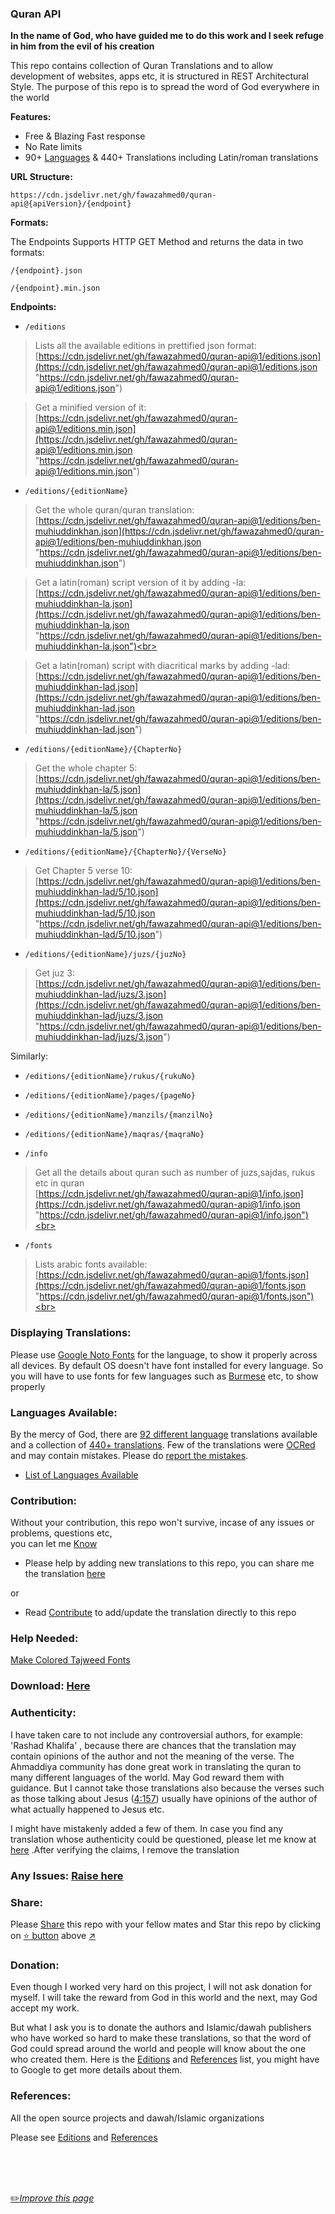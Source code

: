 ### Quran API                                                                                       
**In the name of God, who have guided me to do this work and I seek refuge in him from the evil of his creation**


This repo contains collection of Quran Translations and to allow development of websites, apps etc, it is structured in REST Architectural Style.
The purpose of this repo is to spread the word of God everywhere in the world

**Features:**
- Free & Blazing Fast response
- No Rate limits
- 90+ [Languages](https://github.com/fawazahmed0/quran-api/blob/1/README.md#languages-available) & 440+ Translations including Latin/roman translations


**URL Structure:**

`https://cdn.jsdelivr.net/gh/fawazahmed0/quran-api@{apiVersion}/{endpoint}`

**Formats:**

The Endpoints Supports HTTP GET Method and returns the data in  two formats:

`/{endpoint}.json`

`/{endpoint}.min.json`

**Endpoints:**

- `/editions`<br>
> Lists all the available editions in prettified json format:<br>
 [https://cdn.jsdelivr.net/gh/fawazahmed0/quran-api@1/editions.json](https://cdn.jsdelivr.net/gh/fawazahmed0/quran-api@1/editions.json "https://cdn.jsdelivr.net/gh/fawazahmed0/quran-api@1/editions.json") <br>

> Get a minified version of it:<br>
[https://cdn.jsdelivr.net/gh/fawazahmed0/quran-api@1/editions.min.json](https://cdn.jsdelivr.net/gh/fawazahmed0/quran-api@1/editions.min.json "https://cdn.jsdelivr.net/gh/fawazahmed0/quran-api@1/editions.min.json")

- `/editions/{editionName}`<br>
> Get the whole quran/quran translation:<br>
[https://cdn.jsdelivr.net/gh/fawazahmed0/quran-api@1/editions/ben-muhiuddinkhan.json](https://cdn.jsdelivr.net/gh/fawazahmed0/quran-api@1/editions/ben-muhiuddinkhan.json "https://cdn.jsdelivr.net/gh/fawazahmed0/quran-api@1/editions/ben-muhiuddinkhan.json") <br>

> Get a latin(roman) script version of it by adding -la:<br>
[https://cdn.jsdelivr.net/gh/fawazahmed0/quran-api@1/editions/ben-muhiuddinkhan-la.json](https://cdn.jsdelivr.net/gh/fawazahmed0/quran-api@1/editions/ben-muhiuddinkhan-la.json "https://cdn.jsdelivr.net/gh/fawazahmed0/quran-api@1/editions/ben-muhiuddinkhan-la.json")<br>

> Get a latin(roman) script with diacritical marks by adding -lad:<br>
[https://cdn.jsdelivr.net/gh/fawazahmed0/quran-api@1/editions/ben-muhiuddinkhan-lad.json](https://cdn.jsdelivr.net/gh/fawazahmed0/quran-api@1/editions/ben-muhiuddinkhan-lad.json "https://cdn.jsdelivr.net/gh/fawazahmed0/quran-api@1/editions/ben-muhiuddinkhan-lad.json")

- `/editions/{editionName}/{ChapterNo}` <br>
> Get the whole chapter 5:<br>
[https://cdn.jsdelivr.net/gh/fawazahmed0/quran-api@1/editions/ben-muhiuddinkhan-la/5.json](https://cdn.jsdelivr.net/gh/fawazahmed0/quran-api@1/editions/ben-muhiuddinkhan-la/5.json "https://cdn.jsdelivr.net/gh/fawazahmed0/quran-api@1/editions/ben-muhiuddinkhan-la/5.json")


- `/editions/{editionName}/{ChapterNo}/{VerseNo}` <br>
> Get Chapter 5 verse 10:<br>
[https://cdn.jsdelivr.net/gh/fawazahmed0/quran-api@1/editions/ben-muhiuddinkhan-lad/5/10.json](https://cdn.jsdelivr.net/gh/fawazahmed0/quran-api@1/editions/ben-muhiuddinkhan-lad/5/10.json "https://cdn.jsdelivr.net/gh/fawazahmed0/quran-api@1/editions/ben-muhiuddinkhan-lad/5/10.json")

- `/editions/{editionName}/juzs/{juzNo}` <br>
> Get juz 3:<br>
[https://cdn.jsdelivr.net/gh/fawazahmed0/quran-api@1/editions/ben-muhiuddinkhan-lad/juzs/3.json](https://cdn.jsdelivr.net/gh/fawazahmed0/quran-api@1/editions/ben-muhiuddinkhan-lad/juzs/3.json "https://cdn.jsdelivr.net/gh/fawazahmed0/quran-api@1/editions/ben-muhiuddinkhan-lad/juzs/3.json")

Similarly:
- `/editions/{editionName}/rukus/{rukuNo}`
- `/editions/{editionName}/pages/{pageNo}`
- `/editions/{editionName}/manzils/{manzilNo}`
- `/editions/{editionName}/maqras/{maqraNo}`<br>

- `/info` <br>
> Get all the details about quran such as number of juzs,sajdas, rukus etc in quran <br>
[https://cdn.jsdelivr.net/gh/fawazahmed0/quran-api@1/info.json](https://cdn.jsdelivr.net/gh/fawazahmed0/quran-api@1/info.json "https://cdn.jsdelivr.net/gh/fawazahmed0/quran-api@1/info.json")<br>

- `/fonts` <br>
> Lists arabic fonts available: <br>
[https://cdn.jsdelivr.net/gh/fawazahmed0/quran-api@1/fonts.json](https://cdn.jsdelivr.net/gh/fawazahmed0/quran-api@1/fonts.json "https://cdn.jsdelivr.net/gh/fawazahmed0/quran-api@1/fonts.json")<br>

### Displaying Translations:
Please use [Google Noto Fonts](https://www.google.com/get/noto/) for the language, to show it properly across all devices. By default OS doesn't have font installed for every language. So you will have to use fonts for few languages such as [Burmese](https://www.google.com/get/noto/#serif-mymr) etc, to show properly

### Languages Available:
By the mercy of God, there are [92 different language](https://github.com/fawazahmed0/quran-api/blob/1/Translations.md) translations available and a collection of  [440+ translations](https://github.com/fawazahmed0/quran-api/blob/1/editions.json).
Few of the translations were [OCRed](https://github.com/fawazahmed0/quran-api/blob/1/Translations.md#ocred) and may contain mistakes. Please do [report the mistakes](https://github.com/fawazahmed0/quran-api/issues/new).

- [List of Languages Available](https://github.com/fawazahmed0/quran-api/blob/1/Translations.md)
### Contribution:
Without your contribution, this repo won't survive, incase of any issues or problems, questions etc,<br> you can let me  [Know](https://github.com/fawazahmed0/quran-api/issues/new "Know")
- Please help by adding new translations to this repo, you can share me the translation [here](https://github.com/fawazahmed0/quran-api/issues/new "here")

or
- Read [Contribute](https://github.com/fawazahmed0/quran-api/blob/1/CONTRIBUTING.md "Contribute") to add/update the translation directly to this repo


### Help Needed:

[Make Colored Tajweed Fonts](https://github.com/fawazahmed0/quran-api/issues/12 "Make Colored Tajweed Fonts")


### Download: [Here](https://github.com/fawazahmed0/quran-api/blob/1/download.md)

### Authenticity:
I have taken care to not include any controversial authors, for example: 'Rashad Khalifa' , because there are chances that the translation may contain opinions of the author and not the meaning of the verse.
The Ahmaddiya community has done great work in translating the quran to many different languages of the world. May God reward them with guidance.
But I cannot take those translations also because the verses such as those talking about Jesus ([4:157](https://cdn.jsdelivr.net/gh/fawazahmed0/quran-api@1/editions/eng-ummmuhammad/4/157.json "4:157")) usually have opinions of the author of what actually happened to Jesus etc.

I might have mistakenly added a few of them. In case you find any translation whose authenticity could be questioned, please let me know at [here](https://github.com/fawazahmed0/quran-api/issues/new "here") .After verifying the claims, I remove the translation

### Any Issues: [Raise here](https://github.com/fawazahmed0/quran-api/issues/new "Raise here")

### Share:
Please [Share](https://fawazahmed0.github.io/donate.html?mymsg=Thanks%20for%20using%20this%20API%2C%20I%20am%20Fawaz%20Ahmed%20(fawazahmed0)%20developer%20of%20this%20repo.%20I%20made%20this%20API%2C%20for%20three%20main%20reasons%3A%3Cbr%3E%3Cbr%3E%0A1.%20To%20spread%20the%20word%20of%20God%20around%20the%20world.%3Cbr%3E%3Cbr%3E%0A2.%20So%20the%20developers%20don't%20have%20to%20start%20from%20scratch.%3Cbr%3E%3Cbr%3E%0A3.%20To%20make%20a%20free%20unlimited%20service%2C%20which%20doesn't%20depend%20on%20any%20donation%20or%20any%20single%20person%20for%20it's%20future%20existence.%3Cbr%3EMy%20death%20won't%20have%20any%20effect%20on%20it%20by%20God's%20grace%2C%20as%20this%20API%20depends%20on%20the%20Free%20Open%20Source%20services%2C%20which%20todays%20internet%20infrastructure%20depends%20upon.%0A%3Cbr%3E%3Cbr%3E%3Cbr%3E%0AIf%20you%20like%20to%20be%20part%20of%20this%20ongoing%20charity%2C%20then%20please%20do%20share%20this%20API%20with%20your%20fellow%20mates&sharelink=https%3A%2F%2Fgithub.com%2Ffawazahmed0%2Fquran-api&smallsharetext=Free%20Quran%20API%20Service&largesharetext=Quran%20API%20Service%20with%2090%2B%20different%20languages%20and%20400%2B%20translations%20for%20Free&sharebtnmsg=Share%20the%20Quran%20API%20Service&nodonatebtn=yes) this repo with your fellow mates and Star this repo by clicking on [:star: button](#) above [:arrow_upper_right:](#)

### Donation:
Even though I worked very hard on this project, I will not ask donation for myself. I will take the reward from God in this world and the next, may God accept my work.

But what I ask you is to donate the authors and Islamic/dawah publishers who have worked so hard to make these translations, so that the word of God could spread around the world and people will know about the one who created them.
 Here is the [Editions](https://cdn.jsdelivr.net/gh/fawazahmed0/quran-api@1/editions.json "Editions") and [References](https://github.com/fawazahmed0/quran-api/blob/1/References.md "References") list, you might have to Google to get more details about them.

### References:
All the open source projects and dawah/Islamic organizations

Please see [Editions](https://cdn.jsdelivr.net/gh/fawazahmed0/quran-api@1/editions.json "Editions") and [References](https://github.com/fawazahmed0/quran-api/blob/1/References.md "References")

<br>
<br>
<br>

[:pencil2:*Improve this page*](https://github.com/fawazahmed0/quran-api/edit/1/README.md)
